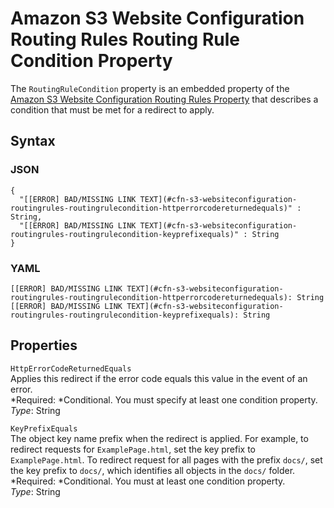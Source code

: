 # Amazon S3 Website Configuration Routing Rules Routing Rule Condition Property<a name="aws-properties-s3-websiteconfiguration-routingrules-routingrulecondition"></a>

The `RoutingRuleCondition` property is an embedded property of the [Amazon S3 Website Configuration Routing Rules Property](aws-properties-s3-websiteconfiguration-routingrules.md) that describes a condition that must be met for a redirect to apply\.

## Syntax<a name="w3ab2c21c14e1566b5"></a>

### JSON<a name="aws-properties-s3-websiteconfiguration-routingrules-routingrulecondition-syntax.json"></a>

```
{
  "[[ERROR] BAD/MISSING LINK TEXT](#cfn-s3-websiteconfiguration-routingrules-routingrulecondition-httperrorcodereturnedequals)" : String,
  "[[ERROR] BAD/MISSING LINK TEXT](#cfn-s3-websiteconfiguration-routingrules-routingrulecondition-keyprefixequals)" : String
}
```

### YAML<a name="aws-properties-s3-websiteconfiguration-routingrules-routingrulecondition-syntax.yaml"></a>

```
[[ERROR] BAD/MISSING LINK TEXT](#cfn-s3-websiteconfiguration-routingrules-routingrulecondition-httperrorcodereturnedequals): String
[[ERROR] BAD/MISSING LINK TEXT](#cfn-s3-websiteconfiguration-routingrules-routingrulecondition-keyprefixequals): String
```

## Properties<a name="w3ab2c21c14e1566b7"></a>

`HttpErrorCodeReturnedEquals`  
Applies this redirect if the error code equals this value in the event of an error\.  
*Required: *Conditional\. You must specify at least one condition property\.  
*Type*: String

`KeyPrefixEquals`  
The object key name prefix when the redirect is applied\. For example, to redirect requests for `ExamplePage.html`, set the key prefix to `ExamplePage.html`\. To redirect request for all pages with the prefix `docs/`, set the key prefix to `docs/`, which identifies all objects in the `docs/` folder\.  
*Required: *Conditional\. You must at least one condition property\.  
*Type*: String